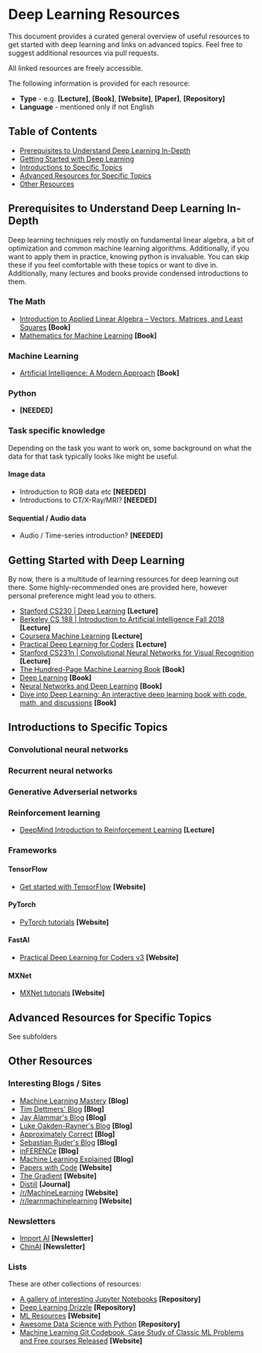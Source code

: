 # Deep Learning Resources
This document provides a curated general overview of useful resources to get started with deep learning and links on advanced topics. Feel free to suggest additional resources via pull requests.

All linked resources are freely accessible.

The following information is provided for each resource:
* **Type** - e.g. **[Lecture]**, **[Book]**, **[Website]**, **[Paper]**, **[Repository]**
* **Language** - mentioned only if not English

## Table of Contents  
* [Prerequisites to Understand Deep Learning In-Depth](#prerequisites-to-understand-deep-learning-in-depth)  
* [Getting Started with Deep Learning](#getting-started-with-deep-learning)     
* [Introductions to Specific Topics](#introductions-to-specific-topics)
* [Advanced Resources for Specific Topics](#advanced-resources-for-specific-topics)
* [Other Resources](#other-resources)

## Prerequisites to Understand Deep Learning In-Depth
Deep learning techniques rely mostly on fundamental linear algebra, a bit of optimization and common machine learning algorithms. Additionally, if you want to apply them in practice, knowing python is invaluable. You can skip these if you feel comfortable with these topics or want to dive in. Additionally, many lectures and books provide condensed introductions to them.

### The Math
* [Introduction to Applied Linear Algebra – Vectors, Matrices, and Least Squares](http://vmls-book.stanford.edu/) **[Book]**
* [Mathematics for Machine Learning](https://mml-book.github.io/) **[Book]**
### Machine Learning
* [Artificial Intelligence: A Modern Approach](http://aima.cs.berkeley.edu/) **[Book]**
### Python
* **[NEEDED]**
### Task specific knowledge
Depending on the task you want to work on, some background on what the data for that task typically looks like might be useful.
#### Image data
* Introduction to RGB data etc **[NEEDED]**
* Introductions to CT/X-Ray/MRI? **[NEEDED]**
#### Sequential / Audio data
* Audio / Time-series introduction? **[NEEDED]**

## Getting Started with Deep Learning
By now, there is a multitude of learning resources for deep learning out there. Some highly-recommended ones are provided here, however personal preference might lead you to others.
* [Stanford CS230 | Deep Learning](http://cs230.stanford.edu/) **[Lecture]**
* [Berkeley CS 188 | Introduction to Artificial Intelligence
Fall 2018](https://inst.eecs.berkeley.edu/~cs188/fa18/) **[Lecture]**
* [Coursera Machine Learning](https://www.coursera.org/learn/machine-learning#syllabus) **[Lecture]**
* [Practical Deep Learning for Coders](https://www.youtube.com/watch?v=XfoYk_Z5AkI&list=PLfYUBJiXbdtSIJb-Qd3pw0cqCbkGeS0xn) **[Lecture]**
* [Stanford CS231n | Convolutional Neural Networks for Visual Recognition](https://www.youtube.com/watch?v=NfnWJUyUJYU&list=PLkt2uSq6rBVctENoVBg1TpCC7OQi31AlC) **[Lecture]**
* [The Hundred-Page Machine Learning Book](http://themlbook.com/) **[Book]**
* [Deep Learning](https://www.deeplearningbook.org/) **[Book]**
* [Neural Networks and Deep Learning](http://neuralnetworksanddeeplearning.com/) **[Book]**
* [Dive into Deep Learning: An interactive deep learning book with code, math, and discussions](https://d2l.ai/) **[Book]**
## Introductions to Specific Topics
### Convolutional neural networks
### Recurrent neural networks
### Generative Adverserial networks
### Reinforcement learning
* [DeepMind Introduction to Reinforcement Learning](https://www.youtube.com/watch?v=2pWv7GOvuf0) **[Lecture]**
### Frameworks
#### TensorFlow
* [Get started with TensorFlow](https://www.tensorflow.org/tutorials) **[Website]**

#### PyTorch
* [PyTorch tutorials](https://pytorch.org/tutorials/) **[Website]**

#### FastAI
* [Practical Deep Learning for Coders v3](https://course.fast.ai/) **[Website]**

#### MXNet
* [MXNet tutorials](https://mxnet.incubator.apache.org/versions/master/tutorials/) **[Website]**

## Advanced Resources for Specific Topics
See subfolders
## Other Resources
### Interesting Blogs / Sites
* [Machine Learning Mastery](https://machinelearningmastery.com/blog/) **[Blog]**
* [Tim Dettmers' Blog](http://timdettmers.com/) **[Blog]**
* [Jay Alammar's Blog](https://jalammar.github.io/) **[Blog]**
* [Luke Oakden-Rayner's Blog](https://lukeoakdenrayner.wordpress.com/) **[Blog]**
* [Approximately Correct](http://approximatelycorrect.com/) **[Blog]**
* [Sebastian Ruder's Blog](http://ruder.io/) **[Blog]**
* [inFERENCe](https://www.inference.vc/) **[Blog]**
* [Machine Learning Explained](http://mlexplained.com/) **[Blog]**
* [Papers with Code](https://paperswithcode.com/) **[Website]**
* [The Gradient](https://thegradient.pub/) **[Website]**
* [Distill](https://distill.pub/) **[Journal]**
* [/r/MachineLearning](https://www.reddit.com/r/MachineLearning/) **[Website]**
* [/r/learnmachinelearning](https://www.reddit.com/r/learnmachinelearning/) **[Website]**
### Newsletters
* [Import AI](https://jack-clark.net/) **[Newsletter]**
* [ChinAI](https://chinai.substack.com/) **[Newsletter]**
### Lists
These are other collections of resources:
* [A gallery of interesting Jupyter Notebooks](https://github.com/jupyter/jupyter/wiki/A-gallery-of-interesting-Jupyter-Notebooks) **[Repository]**
* [Deep Learning Drizzle](https://github.com/kmario23/deep-learning-drizzle/blob/master/README.md) **[Repository]**
* [ML Resources](https://sgfin.github.io/learning-resources/) **[Website]**
* [Awesome Data Science with Python](https://github.com/r0f1/datascience) **[Repository]**
* [Machine Learning Git Codebook, Case Study of Classic ML Problems and Free courses Released](https://www.reddit.com/r/learnmachinelearning/comments/ax6ep5/machine_learning_git_codebook_case_study_of/) **[Website]**
